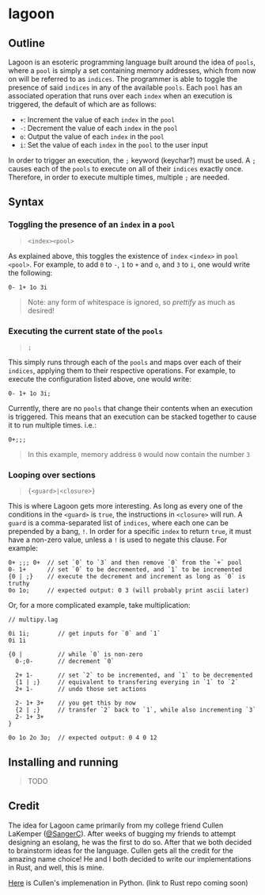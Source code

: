 # lagoon

## Outline

Lagoon is an esoteric programming language built around the idea of `pools`,
where a `pool` is simply a set containing memory addresses, which from now on
will be referred to as `indices`. The programmer is able to toggle the presence
of said `indices` in any of the available `pools`. Each `pool` has an
associated operation that runs over each `index` when an execution is
triggered, the default of which are as follows:

- `+`: Increment the value of each `index` in the `pool`
- `-`: Decrement the value of each `index` in the `pool`
- `o`: Output the value of each `index` in the `pool`
- `i`: Set the value of each `index` in the `pool` to the user input

In order to trigger an execution, the `;` keyword (keychar?) must be used. A
`;` causes each of the `pools` to execute on all of their `indices` exactly
once. Therefore, in order to execute multiple times, multiple `;` are needed.

## Syntax

### Toggling the presence of an `index` in a `pool`

> `<index><pool>`

As explained above, this toggles the existence of `index` `<index>` in `pool`
`<pool>`. For example, to add `0` to `-`, `1` to `+` and `o`, and `3` to `i`,
one would write the following:

```lag
0- 1+ 1o 3i
```

> Note: any form of whitespace is ignored, so *prettify* as much as desired!

### Executing the current state of the `pools`

> `;`

This simply runs through each of the `pools` and maps over each of their
`indices`, applying them to their respective operations. For example, to
execute the configuration listed above, one would write:

```lag
0- 1+ 1o 3i;
```

Currently, there are no `pools` that change their contents when an execution
is triggered. This means that an execution can be stacked together to cause it
to run multiple times. i.e.:

```lag
0+;;;
```

> In this example, memory address `0` would now contain the number `3`

### Looping over sections

> `{<guard>|<closure>}`

This is where Lagoon gets more interesting. As long as every one of the
conditions in the `<guard>` is `true`, the instructions in `<closure>` will
run. A `guard` is a comma-separated list of `indices`, where each one can be
prepended by a bang, `!`. In order for a specific `index` to return `true`, it
must have a non-zero value, unless a `!` is used to negate this clause. For
example:

```lag
0+ ;;; 0+  // set `0` to `3` and then remove `0` from the `+` pool
0- 1+      // set `0` to be decremented, and `1` to be incremented
{0 | ;}    // execute the decrement and increment as long as `0` is truthy
0o 1o;     // expected output: 0 3 (will probably print ascii later)
```

Or, for a more complicated example, take multiplication:

```lag
// multipy.lag

0i 1i;        // get inputs for `0` and `1`
0i 1i

{0 |          // while `0` is non-zero
  0-;0-       // decrement `0`

  2+ 1-       // set `2` to be incremented, and `1` to be decremented
  {1 | ;}     // equivalent to transfering everying in `1` to `2`
  2+ 1-       // undo those set actions

  2- 1+ 3+    // you get this by now
  {2 | ;}     // transfer `2` back to `1`, while also incrementing `3`
  2- 1+ 3+
}

0o 1o 2o 3o;  // expected output: 0 4 0 12
```

## Installing and running

> TODO

## Credit

The idea for Lagoon came primarily from my college friend Cullen LaKemper
([@SangerC](https://github.com/SangerC)). After weeks of bugging my friends to
attempt designing an esolang, he was the first to do so.  After that we both
decided to brainstorm ideas for the language. Cullen gets all the credit for
the amazing name choice!  He and I both decided to write our implementations in
Rust, and well, this is mine.

[Here](https://github.com/SangerC/lagoonlanguage) is Cullen's implemenation in
Python. (link to Rust repo coming soon)
